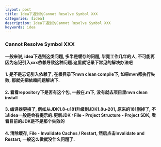 ```yaml
---
layout: post  
title: Idea下遇到的Cannot Resolve Symbol XXX    
categories: [idea]  
description: Idea下遇到的Cannot Resolve Symbol XXX  
keywords: idea    
---
```


### Cannot Resolve Symbol XXX

#### 一般来说, idea下遇到这类问题, 多半是缓存的问题, 毕竟工作几年的人, 不可能再因为忘记引入xxx依赖导致这种问题.这里就记录下常见的解决办法吧

#### 1. 是不是忘记引入依赖了, 在根目录下mvn clean compile下, 如果mvn都执行失败, 那就先把依赖问题解决下.

#### 2. 看看repository下是否有这个包, 一般在.m下, 没有就去项目里mvn clean install

#### 3. 编译器更换了, 例如从JDK1.8-u181升级到JDK1.8u-201, 原来的181删掉了, 不过idea一般是会有提示的.更新JDK : File - Project Structure - Project SDK, 看看目前的JDK是不是那个失效的

#### 4. 清除缓存, File - Invalidate Caches / Restart, 然后点击Invalidate and Restart, 一般这么做就没什么问题了.
